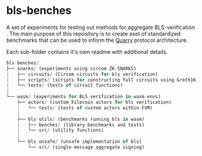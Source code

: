 # bls-benches
A set of experiments for testing out methods for aggregate BLS-verification . The main purpose of this repository is to create aset of standardized benchmarks that can be used to inform the [Quarry](https://github.com/retrieval-markets-lab/das-quarry) protocol architecture.

Each sub-folder contains it's own readme with additional details. 


```javascript
bls-benches/
├── snarks/ (experiments using circom ZK-SNARKS)
|   ├── circuits/ (Circom circuits for bls verification)
|   ├── scripts/ (scripts for constructing full circuits using Groth16 and PLONK)
|   └── tests/ (tests of circuit functions)
|
└── wasm/ (experiments for BLS verification in wasm envs)
    ├── actors/ (custom Filecoin actors for bls verification)
    |   └── tests/ (tests of custom actors within FVM)
    |
    ├── bls-utils/ (benchmarks running bls in wasm)
    |   ├── benches/ (library benchmarks and tests)
    |   └── src/ (utility functions)
    |
    └── bls-unsafe/ (unsafe implementation of bls)
        └── src/ (single message aggregate signing)
   
```

